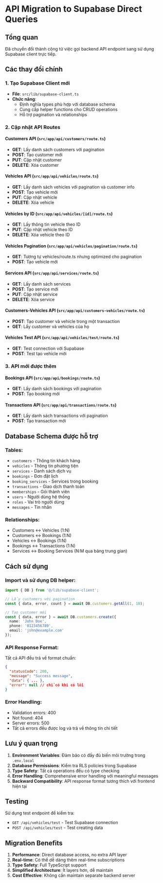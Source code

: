 # API Migration to Supabase Direct Queries

## Tổng quan
Đã chuyển đổi thành công từ việc gọi backend API endpoint sang sử dụng Supabase client trực tiếp.

## Các thay đổi chính

### 1. Tạo Supabase Client mới
- **File**: `src/lib/supabase-client.ts`
- **Chức năng**: 
  - Định nghĩa types phù hợp với database schema
  - Cung cấp helper functions cho CRUD operations
  - Hỗ trợ pagination và relationships

### 2. Cập nhật API Routes

#### Customers API (`src/app/api/customers/route.ts`)
- **GET**: Lấy danh sách customers với pagination
- **POST**: Tạo customer mới
- **PUT**: Cập nhật customer
- **DELETE**: Xóa customer

#### Vehicles API (`src/app/api/vehicles/route.ts`)
- **GET**: Lấy danh sách vehicles với pagination và customer info
- **POST**: Tạo vehicle mới
- **PUT**: Cập nhật vehicle
- **DELETE**: Xóa vehicle

#### Vehicles by ID (`src/app/api/vehicles/[id]/route.ts`)
- **GET**: Lấy thông tin vehicle theo ID
- **PUT**: Cập nhật vehicle theo ID
- **DELETE**: Xóa vehicle theo ID

#### Vehicles Pagination (`src/app/api/vehicles/pagination/route.ts`)
- **GET**: Tương tự vehicles/route.ts nhưng optimized cho pagination
- **POST**: Tạo vehicle mới

#### Services API (`src/app/api/services/route.ts`)
- **GET**: Lấy danh sách services
- **POST**: Tạo service mới
- **PUT**: Cập nhật service
- **DELETE**: Xóa service

#### Customers-Vehicles API (`src/app/api/customers-vehicles/route.ts`)
- **POST**: Tạo customer và vehicle trong một transaction
- **GET**: Lấy customer và vehicles của họ

#### Vehicles Test API (`src/app/api/vehicles/test/route.ts`)
- **GET**: Test connection với Supabase
- **POST**: Test tạo vehicle mới

### 3. API mới được thêm

#### Bookings API (`src/app/api/bookings/route.ts`)
- **GET**: Lấy danh sách bookings với pagination
- **POST**: Tạo booking mới

#### Transactions API (`src/app/api/transactions/route.ts`)
- **GET**: Lấy danh sách transactions với pagination  
- **POST**: Tạo transaction mới

## Database Schema được hỗ trợ

### Tables:
- `customers` - Thông tin khách hàng
- `vehicles` - Thông tin phương tiện
- `services` - Danh sách dịch vụ
- `bookings` - Đơn đặt lịch
- `booking_services` - Services trong booking
- `transactions` - Giao dịch thanh toán
- `memberships` - Gói thành viên
- `users` - Người dùng hệ thống
- `roles` - Vai trò người dùng
- `messages` - Tin nhắn

### Relationships:
- Customers ↔ Vehicles (1:N)
- Customers ↔ Bookings (1:N)
- Vehicles ↔ Bookings (1:N)
- Bookings ↔ Transactions (1:N)
- Services ↔ Booking Services (N:M qua bảng trung gian)

## Cách sử dụng

### Import và sử dụng DB helper:
```typescript
import { DB } from '@/lib/supabase-client';

// Lấy customers với pagination
const { data, error, count } = await DB.customers.getAll(1, 10);

// Tạo customer mới
const { data, error } = await DB.customers.create({
  name: 'John Doe',
  phone: '0123456789',
  email: 'john@example.com'
});
```

### API Response Format:
Tất cả API đều trả về format chuẩn:
```json
{
  "statusCode": 200,
  "message": "Success message",
  "data": { ... },
  "error": null // chỉ có khi có lỗi
}
```

### Error Handling:
- Validation errors: 400
- Not found: 404  
- Server errors: 500
- Tất cả errors đều được log và trả về thông tin chi tiết

## Lưu ý quan trọng

1. **Environment Variables**: Đảm bảo có đầy đủ biến môi trường trong `.env.local`
2. **Database Permissions**: Kiểm tra RLS policies trong Supabase
3. **Type Safety**: Tất cả operations đều có type checking
4. **Error Handling**: Comprehensive error handling với meaningful messages
5. **Backward Compatibility**: API response format tương thích với frontend hiện tại

## Testing

Sử dụng test endpoint để kiểm tra:
- `GET /api/vehicles/test` - Test Supabase connection
- `POST /api/vehicles/test` - Test creating data

## Migration Benefits

1. **Performance**: Direct database access, no extra API layer
2. **Real-time**: Có thể dễ dàng thêm real-time subscriptions
3. **Type Safety**: Full TypeScript support
4. **Simplified Architecture**: Ít layers hơn, dễ maintain
5. **Cost Effective**: Không cần maintain separate backend server
